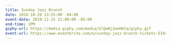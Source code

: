 ```yaml
---
title: Sunday Jazz Brunch
date: 2018-10-28 13:55:00 -04:00
event-date: 2018-11-25 11:00:00 -05:00
end-time: 1PM
giphy-url: https://media.giphy.com/media/GlQwNj2eeH6tq/giphy.gif
event-url: https://www.eventbrite.com/e/sunday-jazz-brunch-tickets-51941526504
---
```


